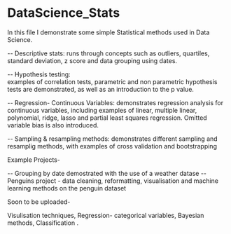 # DataScience_Stats

In this file I demonstrate some simple Statistical methods used in Data Science. 

-- Descriptive stats: 
  runs through concepts such as outliers, quartiles, standard deviation, z score and data grouping using dates.

-- Hypothesis testing:  
  examples of correlation tests, parametric and non parametric hypothesis tests are demonstrated, as well as an introduction to the p value.

-- Regression- Continuous Variables: 
  demonstrates regression analysis for continuous variables, including examples of linear, multiple linear, polynomial, ridge, lasso and partial least squares regression.  Omitted variable bias is also introduced. 

-- Sampling & resampling methods: 
  demonstrates different sampling and resamplig methods, with examples of cross validation and bootstrapping


Example Projects-

-- Grouping by date demostrated with the use of a weather datase
-- Penguins project - data cleaning, reformatting, visualisation and machine learning methods on the penguin dataset


Soon to be uploaded-

Visulisation techniques, Regression- categorical variables, Bayesian methods, Classification .
